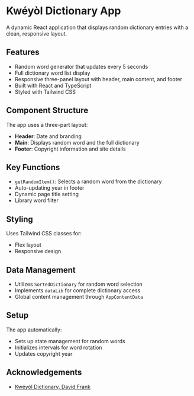 # Kwéyòl Dictionary App

A dynamic React application that displays random dictionary entries with a clean, responsive layout.

## Features

- Random word generator that updates every 5 seconds
- Full dictionary word list display
- Responsive three-panel layout with header, main content, and footer
- Built with React and TypeScript
- Styled with Tailwind CSS

## Component Structure

The app uses a three-part layout:

- **Header**: Date and branding
- **Main**: Displays random word and the full dictionary
- **Footer**: Copyright information and site details

## Key Functions

- `getRandomItem()`: Selects a random word from the dictionary
- Auto-updating year in footer
- Dynamic page title setting
- Library word filter

## Styling

Uses Tailwind CSS classes for:
- Flex layout
- Responsive design
<!-- - Color schemes
  - Header: Red background
  - Main content: Yellow background
  - Footer: Green background -->

## Data Management

- Utilizes `SortedDictionary` for random word selection
- Implements `dataLib` for complete dictionary access
- Global content management through `AppContentData`

## Setup

The app automatically:
- Sets up state management for random words
- Initializes intervals for word rotation
- Updates copyright year

## Acknowledgements
- [Kwéyòl Dictionary, David Frank](http://www.saintluciancreole.dbfrank.net/dictionary/KweyolDictionary.pdf)
